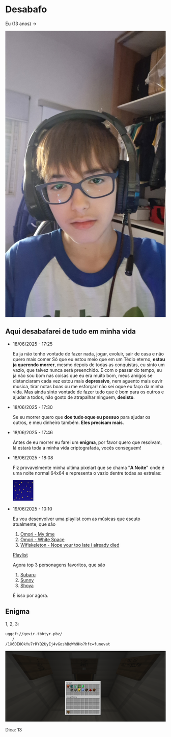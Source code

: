 # Desabafo

Eu (13 anos) ->

![Minha foto](20250324_145301.jpg)

## Aqui desabafarei de tudo em minha vida


- 18/06/2025 - 17:25

    Eu ja não tenho vontade de fazer nada, jogar, evoluir, sair de casa e não quero mais comer
    Só que eu estou meio que em um Tédio eterno, **estou ja querendo morrer**, mesmo depois de todas
    as conquistas, eu sinto um vazio, que talvez nunca será preenchido.
    E com o passar do tempo, eu ja não sou bom nas coisas que eu era muito bom, meus amigos se distanciaram
    cada vez estou mais **depressivo**, nem aguento mais ouvir musica, tirar notas boas ou me esforçar!
    não sei oque eu faço da minha vida.
    Mas ainda sinto vontade de fazer tudo que é bom para os outros e ajudar a todos, não gosto de atrapalhar
    ninguem, **desisto**.

- 18/06/2025 - 17:30

    Se eu morrer quero que **doe tudo oque eu possuo** para ajudar os outros, e meu dinheiro também.
    **Eles precisam mais**.

- 18/06/2025 - 17:46

    Antes de eu morrer eu farei um **enigma**, por favor quero que resolvam, lá estará toda a minha vida criptografada, vocês conseguem!

- 18/06/2025 - 18:08

    Fiz provavelmente minha ultima pixelart que se chama **"A Noite"** onde é uma noite normal 64x64 e representa o vazio dentre todas as estrelas:

    ![A Noite](noite_estrelada.png)

- 19/06/2025 - 10:10

    Eu vou desenvolver uma playlist com as músicas que escuto atualmente, que são

    1. [Omori - My time](https://www.youtube.com/watch?v=FdmELnpjTpw)
    2. [Omori - White Space](https://www.youtube.com/watch?v=6AauVYS69S0)
    3. [Wifiskeleton - Nope your too late i already died](https://www.youtube.com/watch?v=I37l6C7UB5w)

    [Playlist](https://www.youtube.com/watch?v=YoENXBMumXA&list=PLIISKsRvZANXTOt029e2NxbPXbuSdkyvE)

    Agora top 3 personagens favoritos, que são

    1. [Subaru](https://rezero.fandom.com/pt-br/wiki/Natsuki_Subaru)
    2. [Sunny](https://omori.fandom.com/wiki/SUNNY)
    3. [Shoya](https://koenokatachi-fandom-com.translate.goog/wiki/Sh%C5%8Dya_Ishida?_x_tr_sl=en&_x_tr_tl=pt&_x_tr_hl=pt&_x_tr_pto=tc)

    É isso por agora.
    
## Enigma

 1, 2, 3:
 ```
 uggcf://qevir.tbbtyr.pbz/
    /
 /1X6DE0OkYu7rRYQ2UyEj4vGoshBqWh9Ho?hfc=funevat
 ```

 ![Minecraft](minecraft.png)

 Dica: 13

